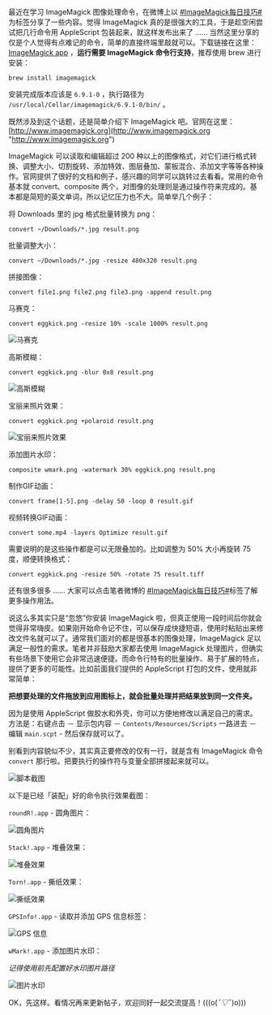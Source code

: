 <!--
.. title: AppleScript － ImageMagick 图像处理脚本
.. slug: applescript-imagemagick-tu-xiang-chu-li-jiao-ben
.. date: 2015-02-28 14:52:40 UTC+08:00
.. updated: 2017-10-26 10:52:40 UTC+08:00
.. tags: imagemagick, applescript, macos
.. category:
.. link:
.. description:
.. type: text
.. nocomments:
.. previewimage:
-->

最近在学习 ImageMagick 图像处理命令，在微博上以 [#ImageMagick每日技巧#][imtag] 为标签分享了一些内容。觉得 ImageMagick 真的是很强大的工具，于是趁空闲尝试把几行命令用 AppleScript 包装起来，就这样发布出来了 …… 当然这里分享的仅是个人觉得有点难记的命令，简单的直接终端里敲就可以。下载链接在这里： [ImageMagick app][apppkg] ，**运行需要 ImageMagick 命令行支持**，推荐使用 brew 进行安装：

    brew install imagemagick

安装完成版本应该是 `6.9.1-0` ，执行路径为 `/usr/local/Cellar/imagemagick/6.9.1-0/bin/` 。

<!-- TEASER_END -->

既然涉及到这个话题，还是简单介绍下 ImageMagick 吧。官网在这里： [http://www.imagemagick.org](http://www.imagemagick.org "http://www.imagemagick.org")

ImageMagick 可以读取和编辑超过 200 种以上的图像格式，对它们进行格式转换、调整大小、切割旋转、添加特效、图层叠加、蒙板混合、添加文字等等各种操作。官网提供了很好的文档和例子，感兴趣的同学可以跳转过去看看。常用的命令基本就 convert、composite 两个，对图像的处理则是通过操作符来完成的。基本都是简短的英文单词，所以记忆压力也不大。简单举几个例子：

将 Downloads 里的 jpg 格式批量转换为 png：

    convert ~/Downloads/*.jpg result.png

批量调整大小：

    convert ~/Downloads/*.jpg -resize 480x320 result.png

拼接图像：

    convert file1.png file2.png file3.png -append result.png

马赛克：

    convert eggkick.png -resize 10% -scale 1000% result.png

![马赛克](/images/IM-resize-scale.png "马赛克")

高斯模糊：

    convert eggkick.png -blur 0x8 result.png

![高斯模糊](/images/IM-blur.png "高斯模糊")

宝丽来照片效果：

    convert eggkick.png +polaroid result.png

![宝丽来照片效果](/images/IM-polaroid.png "宝丽来照片效果")

添加图片水印：

    composite wmark.png -watermark 30% eggkick.png result.png

制作GIF动画：

    convert frame[1-5].png -delay 50 -loop 0 result.gif

视频转换GIF动画：

    convert some.mp4 -layers Optimize result.gif

需要说明的是这些操作都是可以无限叠加的。比如调整为 50% 大小再旋转 75 度，顺便转换格式：

    convert eggkick.png -resize 50% -rotate 75 result.tiff

还有很多很多 …… 大家可以点击笔者微博的 [#ImageMagick每日技巧#][imtag]标签了解更多操作用法。

说这么多其实只是“忽悠”你安装 ImageMagick 啦，但真正使用一段时间后你就会觉得非常嗨皮。如果刚开始命令记不住，可以保存成快捷短语，使用时粘贴出来修改文件名就可以了。通常我们面对的都是很基本的图像处理，ImageMagick 足以满足一般性的需求。笔者并非鼓励大家都去使用 ImageMagick 处理图片，但确实有些场景下使用它会非常迅速便捷。而命令行特有的批量操作、易于扩展的特点，提供了更多的可能性。比如前面我们提供的 AppleScript 打包的文件，使用就非常简单：

**把想要处理的文件拖放到应用图标上，就会批量处理并把结果放到同一文件夹。**

因为是使用 AppleScript 做胶水和外壳，你可以方便地修改以满足自己的需求。方法是：右键点击 － 显示包内容 － `Contents/Resources/Scripts` 一路进去 － 编辑 `main.scpt` - 然后保存就可以了。

别看到内容貌似不少，其实真正要修改的仅有一行，就是含有 ImageMagick 命令 `convert` 那行啦。把要执行的操作符与变量全部拼接起来就可以。

![脚本截图](/images/IM-scripteditor.png "脚本截图")

以下是已经「装配」好的命令执行效果截图：

`roundR!.app` - 圆角图片：

![圆角图片](/images/IM-roundr.png "圆角图片")

`Stack!.app` - 堆叠效果：

![堆叠效果](/images/IM-stack.png "堆叠效果")

`Torn!.app` - 撕纸效果：

![撕纸效果](/images/IM-torn.png "撕纸效果")

`GPSInfo!.app` - 读取并添加 GPS 信息标签：

![GPS 信息](/images/IM-gpsinfo.png "GPS 信息")

`wMark!.app` - 添加图片水印：

*记得使用前先配置好水印图片路径*

![图片水印](/images/IM-wmark.png "图片水印")

OK，先这样。看情况再来更新帖子，欢迎同好一起交流提高！(((o(*ﾟ▽ﾟ*)o)))


[apppkg]:http://pan.baidu.com/s/1eQD0TFk "http://pan.baidu.com/s/1eQD0TFk"

[imtag]:http://huati.weibo.com/k/ImageMagick每日技巧?from=501 "http://huati.weibo.com/k/ImageMagick每日技巧?from=501"
